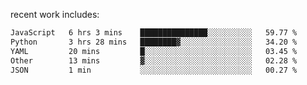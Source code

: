 
<!--<img width="1415" height="100" alt="blu" src="https://github.com/rdsilva01/rdsilva01/assets/101207588/deb060e5-d035-4f09-b511-e3f50605b207">-->

<!-- \> Enthusiastic about developing and building solutions <br>
\> Computer Science and Engineering @ UBI -->

<!-- <a href="https://www.rodrigosilva.live/">personal website</a> 🏁 -->

<!-- ![](https://komarev.com/ghpvc/?username=rdsilva01) -->

recent work includes:
<!--START_SECTION:waka-->

```txt
JavaScript   6 hrs 3 mins    ███████████████░░░░░░░░░░   59.77 %
Python       3 hrs 28 mins   ████████▓░░░░░░░░░░░░░░░░   34.20 %
YAML         20 mins         █░░░░░░░░░░░░░░░░░░░░░░░░   03.45 %
Other        13 mins         ▓░░░░░░░░░░░░░░░░░░░░░░░░   02.28 %
JSON         1 min           ░░░░░░░░░░░░░░░░░░░░░░░░░   00.27 %
```

<!--END_SECTION:waka-->

